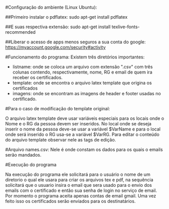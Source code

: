 #Configuração do ambiente (Linux Ubuntu):

##Primeiro instalar o pdflatex:
sudo apt-get install pdflatex

##E suas respectiva extensão:
sudo apt-get install texlive-fonts-recommended

##Liberar o acesso de apps menos seguros a sua conta do google:
https://myaccount.google.com/security#activity

#Funcionamento do programa:
Existem três diretórios importantes:
 - listname: onde se coloca um arquivo com extensão ".csv" com três colunas contendo, respectivamente, nome, RG e email de quem ira receber os certificados.
 - template: onde se encontra o arquivo latex template que origina os certificados
 - imagens: onde se encontram as imagens de header e footer usadas no certificado.

#Para o caso de modificação do template original:

O arquivo latex template deve usar variáveis especiais para os locais onde o Nome e o RG da pessoa devem ser inseridos.
No local onde se deseja inserir o nome da pessoa deve-se usar a variável $VarName e para o local onde será inserido o RG
usa-se a variável $VarRG.
Para editar o conteúdo do arquivo template observar nele as tags de edição.

#Arquivo names.csv:
Nele é onde constam os dados para os quais o emails serão mandados.

#Execução do programa

Na execução do programa ele solicitará para o usuário o nome de um diretorio o qual ele usara para criar os arquivos tex e pdf,
na sequência solicitará que o usuario insira o email que sera usado para o envio dos emails com o certificado e então sua senha de login no serviço de email.
Por momento o programa aceita apenas contas de email gmail.
Uma vez feito isso os certificados serão enviados para os destinatários.
